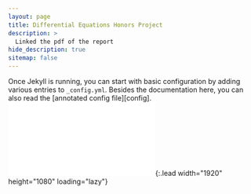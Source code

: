 ```yaml
---
layout: page
title: Differential Equations Honors Project
description: >
  Linked the pdf of the report
hide_description: true
sitemap: false
---
```


Once Jekyll is running, you can start with basic configuration by adding various entries to `_config.yml`. 
Besides the documentation here, you can also read the [annotated config file][config].
![Screenshot](/assets/img/images/DiffEqProj.pdf){:.lead width="1920" height="1080" loading="lazy"}